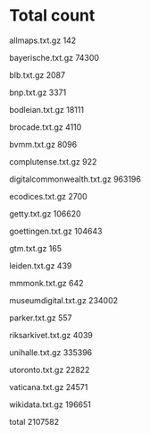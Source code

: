 # Total count

allmaps.txt.gz
142


bayerische.txt.gz
74300


blb.txt.gz
2087


bnp.txt.gz
3371


bodleian.txt.gz
18111


brocade.txt.gz
4110


bvmm.txt.gz
8096


complutense.txt.gz
922


digitalcommonwealth.txt.gz
963196


ecodices.txt.gz
2700


getty.txt.gz
106620


goettingen.txt.gz
104643


gtm.txt.gz
165


leiden.txt.gz
439


mmmonk.txt.gz
642


museumdigital.txt.gz
234002


parker.txt.gz
557


riksarkivet.txt.gz
4039


unihalle.txt.gz
335396


utoronto.txt.gz
22822


vaticana.txt.gz
24571


wikidata.txt.gz
196651


total
2107582
